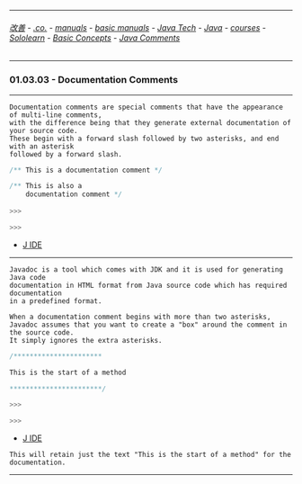 
---

###### [改善](https://github.com/ttltrk/0C/blob/master/README.MD) - [.co.](https://github.com/ttltrk/PRG/blob/master/CODING.MD) - [manuals](https://github.com/ttltrk/PRG/blob/master/MAN.MD) - [basic manuals](https://github.com/ttltrk/PRG/blob/master/MANUALS.MD) - [Java Tech](https://github.com/ttltrk/PRG/blob/master/JAVA/DOC/JT/JT.MD) - [Java](https://github.com/ttltrk/PRG/blob/master/JAVA/DOC/OJM/OJM.MD) - [courses](https://github.com/ttltrk/PRG/blob/master/JAVA/DOC/CM/JT.MD) - [Sololearn](https://github.com/ttltrk/PRG/blob/master/JAVA/DOC/SL/SL.MD) - [Basic Concepts](https://github.com/ttltrk/PRG/blob/master/JAVA/DOC/SL/01/01.MD) - [Java Comments](https://github.com/ttltrk/PRG/blob/master/JAVA/DOC/SL/01/0103/0103.MD)

---

### 01.03.03 - Documentation Comments

---

```
Documentation comments are special comments that have the appearance of multi-line comments, 
with the difference being that they generate external documentation of your source code. 
These begin with a forward slash followed by two asterisks, and end with an asterisk 
followed by a forward slash. 
```

```java
/** This is a documentation comment */

/** This is also a
    documentation comment */
    
>>>

>>>
```

* [J IDE](https://www.tutorialspoint.com/compile_java_online.php)

---

```
Javadoc is a tool which comes with JDK and it is used for generating Java code 
documentation in HTML format from Java source code which has required documentation 
in a predefined format.

When a documentation comment begins with more than two asterisks, 
Javadoc assumes that you want to create a "box" around the comment in the source code. 
It simply ignores the extra asterisks.
```

```java
/**********************

This is the start of a method

***********************/

>>>

>>>
```

* [J IDE](https://www.tutorialspoint.com/compile_java_online.php)

```
This will retain just the text "This is the start of a method" for the documentation.
```

---

